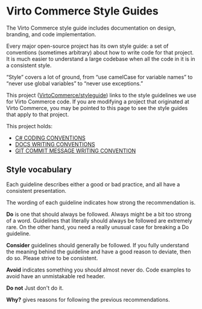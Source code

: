 # Virto Commerce Style Guides

The Virto Commerce style guide includes documentation on design, branding, and code implementation.

Every major open-source project has its own style guide: a set of conventions
(sometimes arbitrary) about how to write code for that project. It is much
easier to understand a large codebase when all the code in it is in a
consistent style.

“Style” covers a lot of ground, from “use camelCase for variable names” to
“never use global variables” to “never use exceptions.”

This project
([VirtoCommerce/styleguide](https://github.com/VirtoCommerce/styleguide)) links to the
style guidelines we use for Virto Commerce code. If you are modifying a project that
originated at Virto Commerce, you may be pointed to this page to see the style guides
that apply to that project.

This project holds:

* [C# CODING CONVENTIONS](csharp.md)
* [DOCS WRITING CONVENTIONS](docs.md)
* [GIT COMMIT MESSAGE WRITING CONVENTION](gitcommits.md)

## Style vocabulary

Each guideline describes either a good or bad practice, and all have a consistent presentation.

The wording of each guideline indicates how strong the recommendation is.

**Do** is one that should always be followed. Always might be a bit too strong of a word. Guidelines that literally should always be followed are extremely rare. On the other hand, you need a really unusual case for breaking a Do guideline.

**Consider** guidelines should generally be followed. If you fully understand the meaning behind the guideline and have a good reason to deviate, then do so. Please strive to be consistent.

**Avoid** indicates something you should almost never do. Code examples to avoid have an unmistakable red header.

**Do not** Just don't do it.

**Why?** gives reasons for following the previous recommendations.
